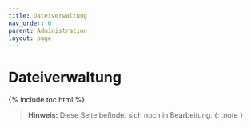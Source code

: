 ```yaml
---
title: Dateiverwaltung
nav_order: 6
parent: Administration
layout: page
---
```


# Dateiverwaltung
{% include toc.html %}

> **Hinweis:** Diese Seite befindet sich noch in Bearbeitung.
{: .note }
